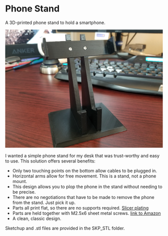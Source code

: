 # Phone Stand
 A 3D-printed phone stand to hold a smartphone.

![The Stand.](./Pics/Scaled_standPic.jpg)

I wanted a simple phone stand for my desk that was trust-worthy and easy to use.  This solution offers several benefits:

- Only two touching points on the bottom allow cables to be plugged in.
- Horizontal arms allow for free movement.  This is a stand, not a phone mount.
- This design allows you to plop the phone in the stand without needing to be precise.
- There are no negotiations that have to be made to remove the phone from the stand.  Just pick it up.
- Parts all print flat, so there are no supports required. [Slicer plating](./Pics/Slicer_plating.png)
- Parts are held together with M2.5x6 sheet metal screws. [link to Amazon](https://www.amazon.com/uxcell-100pcs-Stainless-Phillips-Tapping/dp/B01L7PDGXO/ref=sr_1_1?keywords=B01L7PDGXO&qid=1580227662&sr=8-1)
- A clean, classic design.

Sketchup and .stl files are provided in the SKP_STL folder. 
